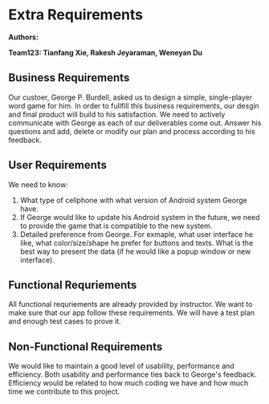 # Extra Requirements

**Authors:**

**Team123: Tianfang Xie, Rakesh Jeyaraman, Weneyan Du**

## Business Requirements

Our custoer, George P. Burdell, asked us to design a simple, single-player word game for him. In order to fullfill this business requirements, our desgin and final product will build to his satisfaction. We need to actively communicate with George as each of our deliverables come out. Answer his questions and add, delete or modify our plan and process according to his feedback.

## User Requirements

We need to know: 
1) What type of cellphone with what version of Android system George have.
2) If George would like to update his Android system in the future, we need to provide the game that is compatible to the new system.
3) Detailed preference from George. For exmaple, what user interface he like, what color/size/shape he prefer for buttons and texts. What is the best way to present the data (if he would like a popup window or new interface). 

## Functional Requriements

All functional requriements are already provided by instructor. We want to make sure that our app follow these requirements. We will have a test plan and enough test cases to prove it.

## Non-Functional Requirements

We would like to maintain a good level of usability, performance and efficiency. Both usability and performance ties back to George's feedback. Efficiency would be related to how much coding we have and how much time we contribute to this project. 
